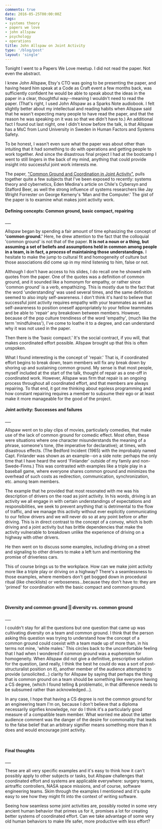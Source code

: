 ```yaml
---
comments: true
date: 2016-05-25T00:00:00Z
tags:
- systems theory
- papers we love
- john allspaw
- psychology
- operations
title: John Allspaw on Joint Activity
type: '/blog/post'
layout: 'single'
---
```


Tonight I went to a Papers We Love meetup. I did not read the paper. Not even the abstract. 

I knew John Allspaw, Etsy's CTO was going to be presenting the paper, and having heard him speak at a Code as Craft event a few months back, was sufficiently confident he would be able to speak about the ideas in the paper in a clear, thoughtful way--meaning I wouldn't need to read the paper. (That's right, I used John Allspaw as a Sparks Note audiobook. I felt slightly better about my intellectual and reading habits when Allspaw said that he wasn't expecting many people to have read the paper, and that the reason he was speaking on it was so that we didn't have to.) An additional fact I found out last night, one I didn't know before the talk, is that Allspaw has a MsC from Lund University in Sweden in Human Factors and Systems Safety.

To be honest, I wasn't even sure what the paper was about other than intuiting that it had something to do with operations and getting people to work together. And since the disastrous final project I had at the bootcamp I went to still lingers in the back of my mind, anything that could provide insight into successful joint work interests me. 

The paper, ["Common Ground and Coordination in Joint Activity"](http://jeffreymbradshaw.net/publications/Common_Ground_Single.pdf), pulls together quite a few subjects that I've been exposed to recently: systems theory and cybernetics, Eden Medina's article on Chile's Cybersyn and Stafford Beer, as well the strong influence of systems researchers like Jay Wright Forrester on George Kemeny's 'Man and the Computer.' The gist of the paper is to examine what makes joint activity work.
<br>
<h4>Defining concepts: Common ground, basic compact, repairing</h4>
___
<br>

Allspaw began by spending a fair amount of time ephasizing the concept of __'common ground.'__ Here, he drew attention to the fact that the colloquial 'common ground' is not that of the paper. __It is not a noun or a thing, but assuming a set of beliefs and assumptions held in common among people in a team, is in fact, a *process* of maintaining those understandings.__ I hesitate to make the jump to cultural fit and homogeneity of culture but those associations did come up in my mind listening to him, false or not.

Although I don't have access to his slides, I do recall one he showed with quotes from the paper. One of the quotes was a definition of common ground, and it sounded like a homonym for empathy, or rather since 'common ground' is a verb, empathizing. This is mostly due to the fact that the word 'understanding' was used several times, and the same definition seemed to also imply self-awareness. I don't think it's hard to believe that successful joint activity requires empathy with your teammates as well as self-awareness to position oneself appropriately to your fellow teammates and be able to 'repair' any breakdown between members. However, because of the pop culture trendiness of the word 'empathy', (much like the term 'mindfulness'), I've come to loathe it to a degree, and can understand why it was not used in the paper.

Then there is the 'basic compact.' It's the social contract, if you will, that makes coordinated effort possible. Allspaw brought up that this is often unspoken. 

What I found interesting is the concept of 'repair.' That is, if coordinated effort begins to break down, team members will fix any break down by shoring up and sustaining common ground. My sense is that most people, myself included at the start of the talk, thought of repair as a one-off in coordinated work. However, Allspaw was firm that repair is an ongoing process throughout all coordinated effort, and that members are always repairing. To that end, it got me thinking about egoless programming and how constant repairing requires a member to subsume their ego or at least make it more manageable for the good of the project.
<br>
<h4>Joint activity: Successes and failures</h4>
___
<br>

Allspaw went on to play clips of movies, particularly comedies, that make use of the lack of common ground for comedic effect. Most often, these were situations where one character misunderstands the meaning of a phrase, someone's tone, (the imperative for declarative); at times, with disastrous effects. (The Bedford Incident (1965)  with the improbably named Capt. Finlander was shown as an example--on a side note: perhaps the only time that I have heard the word 'Finlander' outside of my family and non-Swede-Finns.) This was contrasted with examples like a triple play in a baseball game, where everyone shares common ground and minimizes the overhead of such costs as redirection, communication, synchronization, etc. among team members.

The example that he provided that most resonated with me was his description of drivers on the road as joint activity. In his words, driving is an activity we all engage in with certain understandings of expectations and responsibilities, we seek to prevent anything that is detrimental to the flow of traffic, and we manage this activity without ever explicitly communicating to our fellow drivers and we will never do so at any point before or after driving. This is in direct contrast to the concept of a convoy, which is both driving and a joint activity but has brittle dependencies that make the activity vulnerable to breakdown unlike the experience of driving on a highway with other drivers.

He then went on to discuss some examples, including driving on a street and signaling to other drivers to make a left turn and mentioning the promise of driverless cars.

This of course brings us to the workplace. How can we make joint activity more like a triple play or driving on a highway? There's a seamlessness to those examples, where members don't get bogged down in procedural ritual (like checklists) or verboseness...because they don't have to: they are 'primed' for coordination with the basic compact and common ground. 

<br>
<h4>Diversity and common ground || diversity vs. common ground</h4>
___
<br>

I couldn't stay for all the questions but one question that came up was cultivating diversity on a team and common ground. I think that the person asking this question was trying to understand how the concept of a common ground could coexist with a team made up of more than, in his terms not mine, 'white males.' This circles back to the uncomfortable feeling that I had when I wondered if common ground was a euphemism for homogeneity. When Allspaw did not give a definitive, prescriptive solution for the question, (and really, I think the best he could do was a sort of post-structuralist position on it), another member of the audience attempted to provide (unsolicited...) clarity for Allspaw by saying that perhaps the thing that is common ground on a team should be something like everyone having a CS degree, (which I found telling & problematic, in that difference needs to be subsumed rather than acknowledged...). 

In any case, I hope that having a CS degree is not the common ground for an engineering team I'm on, because I don't believe that a diploma necessarily signfies knowledge, nor do I think it's a particularly good measure of a compatible team member. What worried me about the latter audience comment was the danger of the desire for commonality that leads to the false belief that an arbitrary signifier means something more than it does and would encourage joint activity.

<br>
<h4>Final thoughts</h4>
___
<br>

These are all very specific examples and it's easy to think how it can't possibly apply to other subjects or tasks, but Allspaw challenges that coordinated effort and systems are applicable everywhere: surgery teams, airtraffic controllers, NASA space missions, and of course, software engineering teams. Skim through the examples I mentioned and it's quite easy to see how they might fit into the context of writing software. 

Seeing how seamless some joint activities are, possibly rooted in some very ancient human behavior that primes us for it, promises a lot for creating better systems of coordinated effort. Can we take advantage of some very old human behaviors to make life safer, more productive with _less_ effort?